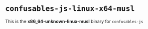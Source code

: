 # `confusables-js-linux-x64-musl`

This is the **x86_64-unknown-linux-musl** binary for `confusables-js`
